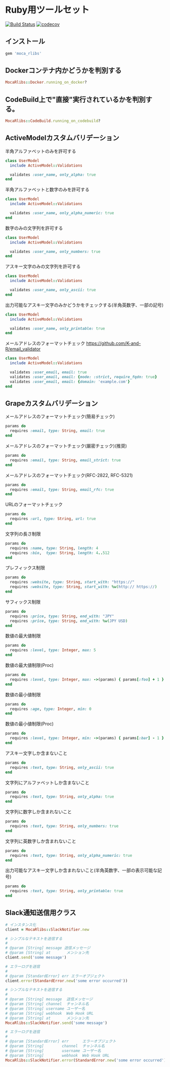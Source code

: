 # Ruby用ツールセット

[![Build Status](https://codebuild.ap-northeast-1.amazonaws.com/badges?uuid=eyJlbmNyeXB0ZWREYXRhIjoiekhCRy9vSkZhL3BSR1hCV0NvSkc3b3NMcm5MQnlnakkwVFZhWFI1bzZpTzZONmxMeFVLcjNKODhlQWo5ZGtFYmpLcjNQZVFqdzNVZTRBbFFJZ3h1NTNvPSIsIml2UGFyYW1ldGVyU3BlYyI6ImU4dXdib0NpOE1IbHJiYVQiLCJtYXRlcmlhbFNldFNlcmlhbCI6MX0%3D&branch=master)](https://ap-northeast-1.console.aws.amazon.com/codesuite/codebuild/085041388644/projects/rlibs)
[![codecov](https://codecov.io/gh/mocaberos/rlibs/branch/master/graph/badge.svg?token=L6SB5CH8KN)](https://codecov.io/gh/mocaberos/rlibs)

## インストール
```ruby
gem 'moca_rlibs'
```

## Dockerコンテナ内かどうかを判別する
```ruby
MocaRlibs::Docker.running_on_docker?
```

## CodeBuild上で"直接"実行されているかを判別する。
```ruby
MocaRlibs::CodeBuild.running_on_codebuild?
```

## ActiveModelカスタムバリデーション
半角アルファベットのみを許可する
```ruby
class UserModel
  include ActiveModel::Validations

  validates :user_name, only_alpha: true
end
```
半角アルファベットと数字のみを許可する
```ruby
class UserModel
  include ActiveModel::Validations

  validates :user_name, only_alpha_numeric: true
end
```
数字のみの文字列を許可する
```ruby
class UserModel
  include ActiveModel::Validations

  validates :user_name, only_numbers: true
end
```
アスキー文字のみの文字列を許可する
```ruby
class UserModel
  include ActiveModel::Validations

  validates :user_name, only_ascii: true
end
```
出力可能なアスキー文字のみかどうかをチェックする(半角英数字、一部の記号)
```ruby
class UserModel
  include ActiveModel::Validations

  validates :user_name, only_printable: true
end
```
メールアドレスのフォーマットチェック
https://github.com/K-and-R/email_validator
```ruby
class UserModel
  include ActiveModel::Validations

  validates :user_email, email: true
  validates :user_email, email: {mode: :strict, require_fqdn: true}
  validates :user_email, email: {domain: 'example.com'}
end
```

## Grapeカスタムバリデーション
メールアドレスのフォーマットチェック(簡易チェック)
```ruby
params do
  requires :email, type: String, email: true
end
```
メールアドレスのフォーマットチェック(厳密チェック)(推奨)
```ruby
params do
  requires :email, type: String, email_strict: true
end
```
メールアドレスのフォーマットチェック(RFC-2822, RFC-5321)
```ruby
params do
  requires :email, type: String, email_rfc: true
end
```
URLのフォーマットチェック
```ruby
params do
  requires :url, type: String, url: true
end
```
文字列の長さ制限
```ruby
params do
  requires :name, type: String, length: 4
  requires :bio,  type: String, length: 4..512
end
```
プレフィックス制限
```ruby
params do
  requires :website, type: String, start_with: "https://"
  requires :website, type: String, start_with: %w(http:// https://)
end
```
サフィックス制限
```ruby
params do
  requires :price, type: String, end_with: "JPY"
  requires :price, type: String, end_with: %w(JPY USD)
end
```
数値の最大値制限
```ruby
params do
  requires :level, type: Integer, max: 5
end
```
数値の最大値制限(Proc)
```ruby
params do
  requires :level, type: Integer, max: ->(params) { params[:foo] + 1 }
end
```
数値の最小値制限
```ruby
params do
  requires :age, type: Integer, min: 0
end
```
数値の最小値制限(Proc)
```ruby
params do
  requires :level, type: Integer, min: ->(params) { params[:bar] - 1 }
end
```
アスキー文字しか含まないこと
```ruby
params do
  requires :text, type: String, only_ascii: true
end
```
文字列にアルファベットしか含まないこと
```ruby
params do
  requires :text, type: String, only_alpha: true
end
```
文字列に数字しか含まれないこと
```ruby
params do
  requires :text, type: String, only_numbers: true
end
```
文字列に英数字しか含まれないこと
```ruby
params do
  requires :text, type: String, only_alpha_numeric: true
end
```
出力可能なアスキー文字しか含まれないこと(半角英数字、一部の表示可能な記号)
```ruby
params do
  requires :text, type: String, only_printable: true
end
```
## Slack通知送信用クラス
```ruby
# インスタンス化
client = MocaRlibs::SlackNotifier.new

# シンプルなテキストを送信する
#
# @param [String] message 送信メッセージ
# @param [String] at       メンション先
client.send('some message')

# エラーログを送信
#
# @param [StandardError] err エラーオブジェクト
client.error(StandardError.new('some error occurred'))

# シンプルなテキストを送信する
#
# @param [String] message  送信メッセージ
# @param [String] channel  チャンネル名
# @param [String] username ユーザー名
# @param [String] webhook  Web Hook URL
# @param [String] at       メンション先
MocaRlibs::SlackNotifier.send('some message')

# エラーログを送信
#
# @param [StandardError] err      エラーオブジェクト
# @param [String]        channel  チャンネル名
# @param [String]        username ユーザー名
# @param [String]        webhook  Web Hook URL
MocaRlibs::SlackNotifier.error(StandardError.new('some error occurred'))
```
